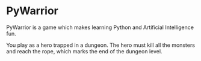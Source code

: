 # PyWarrior
PyWarrior is a game which makes learning Python and Artificial Intelligence fun.

You play as a hero trapped in a dungeon. The hero must kill all the monsters and reach the rope, which marks the end of the dungeon level.

